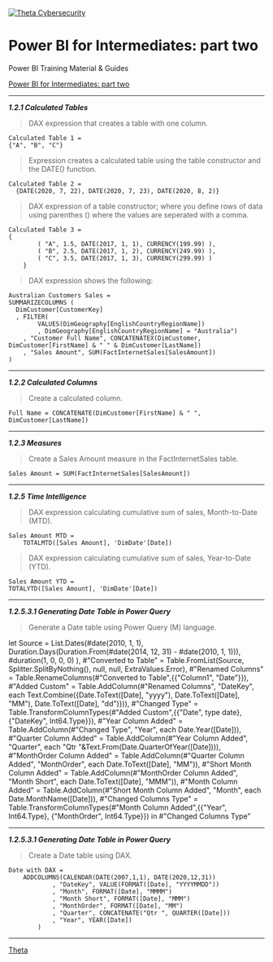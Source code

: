 <a href="https://www.theta.co.nz/solutions/cyber-security/">
<img src="https://avatars0.githubusercontent.com/u/2897191?s=70&v=4" 
title="Theta Cybersecurity" alt="Theta Cybersecurity">
</a>

<!-- project title -->
<!-- first.last@theta.co.nz -->
<!-- development/test/production -->

# Power BI for Intermediates: part two

Power BI Training Material & Guides

<!---add link to the power BI pdf -->
[Power BI for Intermediates: part two](https://theta.co.nz/cyber) 

---
***1.2.1 Calculated Tables***

> DAX expression that creates a table with one column. 

    Calculated Table 1 =
    {"A", "B", "C"}
      
> Expression creates a calculated table using the table constructor and the DATE() function.

    Calculated Table 2 =
      {DATE(2020, 7, 22), DATE(2020, 7, 23), DATE(2020, 8, 2)}
      
> DAX expression of a table constructor; where you define rows of data using parenthes () where the values are seperated with a comma. 

    Calculated Table 3 =
    {
            ( "A", 1.5, DATE(2017, 1, 1), CURRENCY(199.99) ),       
            ( "B", 2.5, DATE(2017, 1, 2), CURRENCY(249.99) ),      
            ( "C", 3.5, DATE(2017, 1, 3), CURRENCY(299.99) )
        }

> DAX expression shows the following:
    
    Australian Customers Sales =
    SUMMARIZECOLUMNS (
      DimCustomer[CustomerKey]
      , FILTER(
			VALUES(DimGeography[EnglishCountryRegionName])
			, DimGeography[EnglishCountryRegionName] = "Australia")
        , "Customer Full Name", CONCATENATEX(DimCustomer, DimCustomer[FirstName] & " " & DimCustomer[LastName])
		, "Sales Amount", SUM(FactInternetSales[SalesAmount]) 
    )


---

***1.2.2 Calculated Columns***

> Create a calculated column.

    Full Name = CONCATENATE(DimCustomer[FirstName] & " ", DimCustomer[LastName])

---

***1.2.3 Measures***

> Create a Sales Amount measure in the FactInternetSales table.

    Sales Amount = SUM(FactInternetSales[SalesAmount])
    
---

***1.2.5 Time Intelligence***

> DAX expression calculating cumulative sum  of sales, Month-to-Date (MTD).

    Sales Amount MTD =
        TOTALMTD([Sales Amount], 'DimDate'[Date])

> DAX expression calculating cumulative sum  of sales, Year-to-Date (YTD).

    Sales Amount YTD = 
    TOTALYTD([Sales Amount], 'DimDate'[Date])
    
---

***1.2.5.3.1 Generating Date Table in Power Query***

> Generate a Date table using Power Query (M) language.
       
let
Source = List.Dates(#date(2010, 1, 1), Duration.Days(Duration.From(#date(2014, 12, 31) -
#date(2010, 1, 1))), #duration(1, 0, 0, 0) ),
#"Converted to Table" = Table.FromList(Source, Splitter.SplitByNothing(), null, null, ExtraValues.Error),
#"Renamed Columns" = Table.RenameColumns(#"Converted to Table",{{"Column1", "Date"}}),
#"Added Custom" = Table.AddColumn(#"Renamed Columns", "DateKey", each Text.Combine({Date.ToText([Date], "yyyy"), Date.ToText([Date], "MM"), Date.ToText([Date], "dd")})),
#"Changed Type" = Table.TransformColumnTypes(#"Added Custom",{{"Date", type date},
{"DateKey", Int64.Type}}),
#"Year Column Added" = Table.AddColumn(#"Changed Type", "Year", each Date.Year([Date])),
#"Quarter Column Added" = Table.AddColumn(#"Year Column Added", "Quarter", each "Qtr
"&Text.From(Date.QuarterOfYear([Date]))),
#"MonthOrder Column Added" = Table.AddColumn(#"Quarter Column Added", "MonthOrder",
each Date.ToText([Date], "MM")),
#"Short Month Column Added" = Table.AddColumn(#"MonthOrder Column Added", "Month
Short", each Date.ToText([Date], "MMM")),
#"Month Column Added" = Table.AddColumn(#"Short Month Column Added", "Month", each
Date.MonthName([Date])),
#"Changed Columns Type" = Table.TransformColumnTypes(#"Month Column Added",{{"Year",
Int64.Type}, {"MonthOrder", Int64.Type}})
in
#"Changed Columns Type"

---

***1.2.5.3.1 Generating Date Table in Power Query***

> Create a Date table using DAX.
        
    Date with DAX =
        ADDCOLUMNS(CALENDAR(DATE(2007,1,1), DATE(2020,12,31))
                , "DateKey", VALUE(FORMAT([Date], "YYYYMMDD"))
                , "Month", FORMAT([Date], "MMMM")
                , "Month Short", FORMAT([Date], "MMM")
                , "MonthOrder", FORMAT([Date], "MM") 
                , "Quarter", CONCATENATE("Qtr ", QUARTER([Date]))
                , "Year", YEAR([Date])
            )

---
[Theta](https://www.theta.co.nz/cyber)
